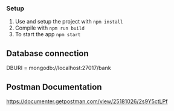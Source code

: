 ### Setup
1. Use and setup the project with `npm install`
2. Compile with `npm run build`
3. To start the app `npm start`

## Database connection
DBURI = mongodb://localhost:27017/bank

## Postman Documentation
https://documenter.getpostman.com/view/25181026/2s9Y5ctLPf
